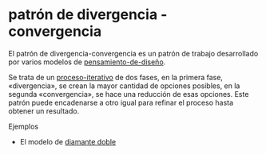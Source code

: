 # patrón de divergencia - convergencia

El patrón de divergencia-convergencia es un patrón de trabajo desarrollado por varios modelos de [pensamiento-de-diseño](pensamiento-de-dise%C3%B1o.md).

Se trata de un [proceso-iterativo](proceso-iterativo.md) de dos fases, en la primera fase, «divergencia», se crean la mayor cantidad de opciones posibles, en la segunda «convergencia», se hace una reducción de esas opciones. Este patrón puede encadenarse a otro igual para refinar el proceso hasta obtener un resultado.

Ejemplos

* El modelo de [diamante doble](https://en.wikipedia.org/wiki/Double_Diamond_(design_process_model))
